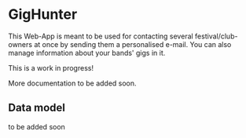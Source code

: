 # GigHunter

This Web-App is meant to be used for contacting several festival/club-owners at once by sending them a personalised e-mail.
You can also manage information about your bands' gigs in it.

This is a work in progress!


More documentation to be added soon.


## Data model
to be added soon